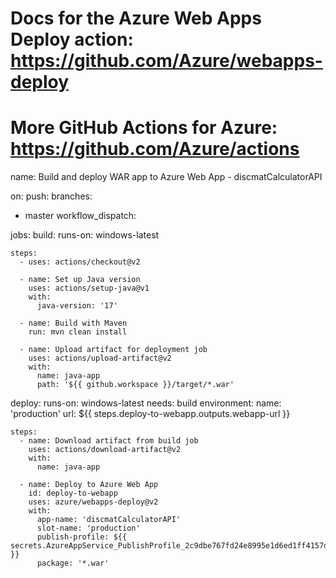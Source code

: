 # Docs for the Azure Web Apps Deploy action: https://github.com/Azure/webapps-deploy
# More GitHub Actions for Azure: https://github.com/Azure/actions

name: Build and deploy WAR app to Azure Web App - discmatCalculatorAPI

on:
push:
branches:
- master
workflow_dispatch:

jobs:
build:
runs-on: windows-latest

    steps:
      - uses: actions/checkout@v2

      - name: Set up Java version
        uses: actions/setup-java@v1
        with:
          java-version: '17'

      - name: Build with Maven
        run: mvn clean install

      - name: Upload artifact for deployment job
        uses: actions/upload-artifact@v2
        with:
          name: java-app
          path: '${{ github.workspace }}/target/*.war'

deploy:
runs-on: windows-latest
needs: build
environment:
name: 'production'
url: ${{ steps.deploy-to-webapp.outputs.webapp-url }}

    steps:
      - name: Download artifact from build job
        uses: actions/download-artifact@v2
        with:
          name: java-app

      - name: Deploy to Azure Web App
        id: deploy-to-webapp
        uses: azure/webapps-deploy@v2
        with:
          app-name: 'discmatCalculatorAPI'
          slot-name: 'production'
          publish-profile: ${{ secrets.AzureAppService_PublishProfile_2c9dbe767fd24e8995e1d6ed1ff4157d }}
          package: '*.war'
